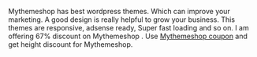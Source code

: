 Mythemeshop has best wordpress themes. Which can improve your marketing. A good design is really helpful to grow your business. This themes are responsive, adsense ready, Super fast loading and so on. I am offering 67% discount on Mythemeshop  . Use [Mythemeshop  coupon](https://themesmob.com/best-google-adsense-themes/) and get height discount for Mythemeshop.

